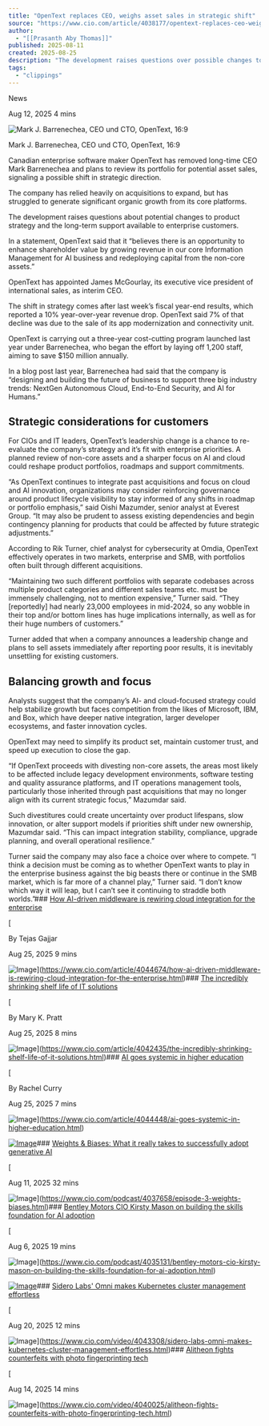 ```yaml
---
title: "OpenText replaces CEO, weighs asset sales in strategic shift"
source: "https://www.cio.com/article/4038177/opentext-replaces-ceo-weighs-asset-sales-in-strategic-shift.html"
author:
  - "[[Prasanth Aby Thomas]]"
published: 2025-08-11
created: 2025-08-25
description: "The development raises questions over possible changes to product strategy and long-term enterprise support."
tags:
  - "clippings"
---
```

News

Aug 12, 2025 4 mins

![Mark J. Barrenechea, CEO und CTO, OpenText, 16:9](https://www.cio.com/wp-content/uploads/2025/08/4038177-0-97350100-1755549864-original.jpg?quality=50&strip=all)

Mark J. Barrenechea, CEO und CTO, OpenText, 16:9

Canadian enterprise software maker OpenText has removed long-time CEO Mark Barrenechea and plans to review its portfolio for potential asset sales, signaling a possible shift in strategic direction.

The company has relied heavily on acquisitions to expand, but has struggled to generate significant organic growth from its core platforms.

The development raises questions about potential changes to product strategy and the long-term support available to enterprise customers.

In a statement, OpenText said that it “believes there is an opportunity to enhance shareholder value by growing revenue in our core Information Management for AI business and redeploying capital from the non-core assets.”

OpenText has appointed James McGourlay, its executive vice president of international sales, as interim CEO.

The shift in strategy comes after last week’s fiscal year-end results, which reported a 10% year-over-year revenue drop. OpenText said 7% of that decline was due to the sale of its app modernization and connectivity unit.

OpenText is carrying out a three-year cost-cutting program launched last year under Barrenechea, who began the effort by laying off 1,200 staff, aiming to save $150 million annually.

In a blog post last year, Barrenechea had said that the company is “designing and building the future of business to support three big industry trends: NextGen Autonomous Cloud, End-to-End Security, and AI for Humans.”

## Strategic considerations for customers

For CIOs and IT leaders, OpenText’s leadership change is a chance to re-evaluate the company’s strategy and it’s fit with enterprise priorities. A planned review of non-core assets and a sharper focus on AI and cloud could reshape product portfolios, roadmaps and support commitments.

“As OpenText continues to integrate past acquisitions and focus on cloud and AI innovation, organizations may consider reinforcing governance around product lifecycle visibility to stay informed of any shifts in roadmap or portfolio emphasis,” said Oishi Mazumder, senior analyst at Everest Group. “It may also be prudent to assess existing dependencies and begin contingency planning for products that could be affected by future strategic adjustments.”

According to Rik Turner, chief analyst for cybersecurity at Omdia, OpenText effectively operates in two markets, enterprise and SMB, with portfolios often built through different acquisitions.

“Maintaining two such different portfolios with separate codebases across multiple product categories and different sales teams etc. must be immensely challenging, not to mention expensive,” Turner said. “They \[reportedly\] had nearly 23,000 employees in mid-2024, so any wobble in their top and/or bottom lines has huge implications internally, as well as for their huge numbers of customers.”

Turner added that when a company announces a leadership change and plans to sell assets immediately after reporting poor results, it is inevitably unsettling for existing customers.

## Balancing growth and focus

Analysts suggest that the company’s AI- and cloud-focused strategy could help stabilize growth but faces competition from the likes of Microsoft, IBM, and Box, which have deeper native integration, larger developer ecosystems, and faster innovation cycles.

OpenText may need to simplify its product set, maintain customer trust, and speed up execution to close the gap.

“If OpenText proceeds with divesting non-core assets, the areas most likely to be affected include legacy development environments, software testing and quality assurance platforms, and IT operations management tools, particularly those inherited through past acquisitions that may no longer align with its current strategic focus,” Mazumdar said.

Such divestitures could create uncertainty over product lifespans, slow innovation, or alter support models if priorities shift under new ownership, Mazumdar said. “This can impact integration stability, compliance, upgrade planning, and overall operational resilience.”

Turner said the company may also face a choice over where to compete. “I think a decision must be coming as to whether OpenText wants to play in the enterprise business against the big beasts there or continue in the SMB market, which is far more of a channel play,” Turner said. “I don’t know which way it will leap, but I can’t see it continuing to straddle both worlds.”### [How AI-driven middleware is rewiring cloud integration for the enterprise](https://www.cio.com/article/4044674/how-ai-driven-middleware-is-rewiring-cloud-integration-for-the-enterprise.html)

[

By Tejas Gajjar

Aug 25, 2025 9 mins

![Image](https://www.cio.com/wp-content/uploads/2025/08/4044674-0-41364700-1756120927-data-center-control-it-specialists-network-monitoring_shutterstock_669170671-100942761-orig.jpg?quality=50&strip=all&w=375)](https://www.cio.com/article/4044674/how-ai-driven-middleware-is-rewiring-cloud-integration-for-the-enterprise.html)### [The incredibly shrinking shelf life of IT solutions](https://www.cio.com/article/4042435/the-incredibly-shrinking-shelf-life-of-it-solutions.html)

[

By Mary K. Pratt

Aug 25, 2025 8 mins

![Image](https://www.cio.com/wp-content/uploads/2025/08/4042435-0-95180600-1756116288-IT-shelf-life-shutterstock_2668957459.jpg?quality=50&strip=all&w=444)](https://www.cio.com/article/4042435/the-incredibly-shrinking-shelf-life-of-it-solutions.html)### [AI goes systemic in higher education](https://www.cio.com/article/4044448/ai-goes-systemic-in-higher-education.html)

[

By Rachel Curry

Aug 25, 2025 7 mins

![Image](https://www.cio.com/wp-content/uploads/2025/08/4044448-0-44800500-1756116115-shutterstock_1026432166.jpg?quality=50&strip=all&w=383)](https://www.cio.com/article/4044448/ai-goes-systemic-in-higher-education.html)

[![Image](https://www.cio.com/wp-content/uploads/2025/08/0-24621600-1755792347-Aditya-Bhasin-TC.png?w=444)](https://www.cio.com/podcast/4043875/stanford-healthcare-taps-ai-to-cut-burnout-boost-efficiency-in-patient-responses.html)### [Weights & Biases: What it really takes to successfully adopt generative AI](https://www.cio.com/podcast/4037658/episode-3-weights-biases.html)

[

Aug 11, 2025 32 mins

![Image](https://www.cio.com/wp-content/uploads/2025/08/0-03340300-1754929601-cio-podcast-AWS-16-9-update.png?w=444)](https://www.cio.com/podcast/4037658/episode-3-weights-biases.html)### [Bentley Motors CIO Kirsty Mason on building the skills foundation for AI adoption](https://www.cio.com/podcast/4035131/bentley-motors-cio-kirsty-mason-on-building-the-skills-foundation-for-ai-adoption.html)

[

Aug 6, 2025 19 mins

![Image](https://www.cio.com/wp-content/uploads/2025/08/0-16021700-1754496472-Kirsty-Mason-titlecard.png?w=444)](https://www.cio.com/podcast/4035131/bentley-motors-cio-kirsty-mason-on-building-the-skills-foundation-for-ai-adoption.html)

[![Image](https://www.cio.com/wp-content/uploads/2025/08/4043879-0-71597600-1755792304-youtube-thumbnail-CwgmV9A_qYE.jpg?quality=50&strip=all&w=333)](https://www.cio.com/video/4043879/stanford-healthcare-taps-ai-to-cut-burnout-boost-efficiency-in-patient-responses.html)### [Sidero Labs' Omni makes Kubernetes cluster management effortless](https://www.cio.com/video/4043308/sidero-labs-omni-makes-kubernetes-cluster-management-effortless.html)

[

Aug 20, 2025 12 mins

![Image](https://www.cio.com/wp-content/uploads/2025/08/4043308-0-18054400-1755724783-youtube-thumbnail-N5aO26Q6vTE_aba6b4.jpg?quality=50&strip=all&w=444)](https://www.cio.com/video/4043308/sidero-labs-omni-makes-kubernetes-cluster-management-effortless.html)### [Alitheon fights counterfeits with photo fingerprinting tech](https://www.cio.com/video/4040025/alitheon-fights-counterfeits-with-photo-fingerprinting-tech.html)

[

Aug 14, 2025 14 mins

![Image](https://www.cio.com/wp-content/uploads/2025/08/4040025-0-85717300-1755195111-youtube-thumbnail-091dNpw9GXA_f2f6d0.jpg?quality=50&strip=all&w=444)](https://www.cio.com/video/4040025/alitheon-fights-counterfeits-with-photo-fingerprinting-tech.html)